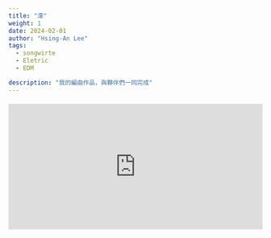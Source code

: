 ```yaml
---
title: "濛"
weight: 1
date: 2024-02-01
author: "Hsing-An Lee"
tags: 
  - songwirte
  - Eletric
  - EDM

description: "我的編曲作品，與夥伴們一同完成"
---
```


<div class="youtube-embed" style="max-width:900px; margin: 1.2rem 0;">
  <iframe width="100%" height="250" src="https://www.youtube.com/embed/GmB11i4YisY" title="Polygatari-Matsuri" frameborder="0" allow="accelerometer; autoplay; clipboard-write; encrypted-media; gyroscope; picture-in-picture" allowfullscreen></iframe>
</div>

 <!--more-->

